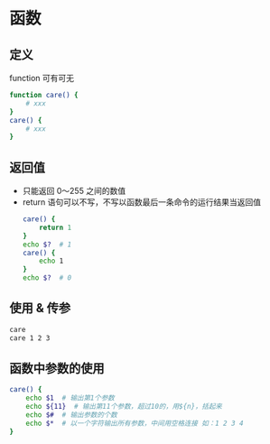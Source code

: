 # 函数

## 定义
function 可有可无
```bash
function care() {
    # xxx
}
care() {
    # xxx
}
```

## 返回值
- 只能返回 0～255 之间的数值
- return 语句可以不写，不写以函数最后一条命令的运行结果当返回值  
  ```bash
  care() {
      return 1
  }
  echo $?  # 1
  care() {
      echo 1
  }
  echo $?  # 0
  ```

## 使用 & 传参
```bash
care
care 1 2 3
```

## 函数中参数的使用
```bash
care() {
    echo $1  # 输出第1个参数
    echo ${11}  # 输出第11个参数，超过10的，用${n}，括起来
    echo $#  # 输出参数的个数
    echo $*  # 以一个字符输出所有参数，中间用空格连接 如：1 2 3 4
}
```